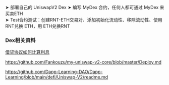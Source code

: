 ➤ 部署自己的 UniswapV2 Dex
➤ 编写 MyDex 合约，任何人都可通过 MyDex 来买卖ETH  
➤ Test合约测试：创建RNT-ETH交易对、添加初始化流动性、移除流动性、使用 RNT兑换 ETH，用 ETH兑换RNT

### Dex相关资料

[借贷协议如何计算利息](https://learnblockchain.cn/article/5036)

https://github.com/Fankouzu/my-uniswap-v2-core/blob/master/Deploy.md

https://github.com/Dapp-Learning-DAO/Dapp-Learning/blob/main/defi/Uniswap-V2/readme.md
